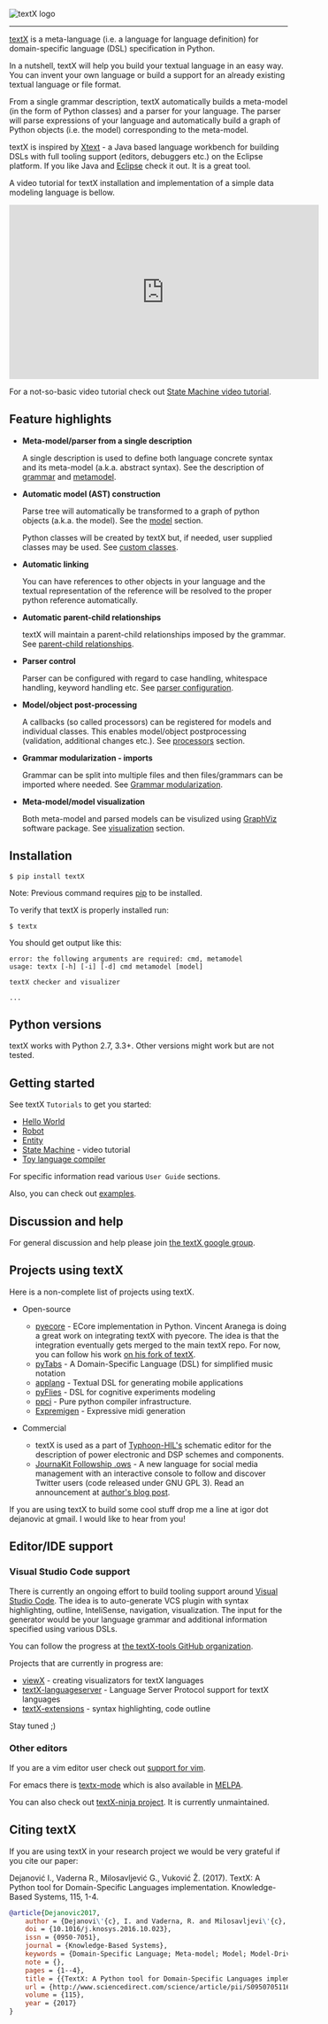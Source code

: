 ![textX logo](images/textX-logo.svg)

---

[textX](https://github.com/igordejanovic/textX) is a meta-language (i.e. a
language for language definition) for domain-specific language (DSL)
specification in Python.

In a nutshell, textX will help you build your textual language in an easy way.
You can invent your own language or build a support for an already existing
textual language or file format.

From a single grammar description, textX automatically builds a meta-model (in
the form of Python classes) and a parser for your language. The parser will
parse expressions of your language and automatically build a graph of Python
objects (i.e. the model) corresponding to the meta-model.

textX is inspired by [Xtext](http://www.eclipse.org/xtext/) - a Java based
language workbench for building DSLs with full tooling support (editors,
debuggers etc.) on the Eclipse platform.  If you like Java and
[Eclipse](http://www.eclipse.org/) check it out. It is a great tool.

A video tutorial for textX installation and implementation of a simple data
modeling language is bellow.

<iframe width="560" height="315" src="https://www.youtube.com/embed/CN2IVtInapo" frameborder="0" allowfullscreen></iframe>

For a not-so-basic video tutorial check out [State Machine video
tutorial](tutorials/state_machine.md).


## Feature highlights

* **Meta-model/parser from a single description**

    A single description is used to define both language concrete syntax and its
    meta-model (a.k.a. abstract syntax). See the description of
    [grammar](grammar.md) and [metamodel](metamodel.md).

* **Automatic model (AST) construction**

    Parse tree will automatically be transformed to a graph of python objects
    (a.k.a. the model). See the [model](model.md) section.

    Python classes will be created by textX but, if needed, user supplied
    classes may be used. See [custom classes](metamodel.md#custom-classes).

* **Automatic linking**

    You can have references to other objects in your language and the textual
    representation of the reference will be resolved to the proper python reference
    automatically.

* **Automatic parent-child relationships**

    textX will maintain a parent-child relationships imposed by the grammar.
    See [parent-child relationships](metamodel.md#parent-child-relationships).

* **Parser control**

    Parser can be configured with regard to case handling, whitespace handling,
    keyword handling etc. See [parser configuration](parser_config.md).


* **Model/object post-processing**

    A callbacks (so called processors) can be registered for models and
    individual classes.  This enables model/object postprocessing (validation,
    additional changes etc.).  See [processors](metamodel.md#processors) section.


* **Grammar modularization - imports**

    Grammar can be split into multiple files and then files/grammars can be
    imported where needed. See [Grammar
    modularization](grammar.md#grammar-modularization).


* **Meta-model/model visualization**

    Both meta-model and parsed models can be visulized using
    [GraphViz](http://graphviz.org/) software package. See
    [visualization](visualization.md) section.


## Installation

    $ pip install textX

Note: Previous command requires [pip](https://pypi.python.org/pypi/pip) to be
installed.

To verify that textX is properly installed run:

    $ textx

You should get output like this:

    error: the following arguments are required: cmd, metamodel
    usage: textx [-h] [-i] [-d] cmd metamodel [model]

    textX checker and visualizer

    ...

## Python versions

textX works with Python 2.7, 3.3+. Other versions might work but are not
tested.

## Getting started

See textX `Tutorials` to get you started:

- [Hello World](tutorials/hello_world.md)
- [Robot](tutorials/robot.md)
- [Entity](tutorials/entity.md)
- [State Machine](tutorials/state_machine.md) - video tutorial
- [Toy language compiler](tutorials/toylanguage.md)

For specific information read various `User Guide` sections.

Also, you can
check out [examples](https://github.com/igordejanovic/textX/tree/master/examples/).


## Discussion and help

For general discussion and help please
join
[the textX google group](https://groups.google.com/forum/#!forum/textx-talk).


## Projects using textX

Here is a non-complete list of projects using textX.

* Open-source

    - [pyecore](https://github.com/pyecore/pyecore) - ECore implementation in
      Python. Vincent Aranega is doing a great work on integrating textX with
      pyecore. The idea is that the integration eventually gets merged to the
      main textX repo. For now, you can follow his
      work [on his fork of textX](https://github.com/aranega/textX).
    - [pyTabs](https://github.com/E2Music/pyTabs) - A Domain-Specific Language
      (DSL) for simplified music notation
    - [applang](https://github.com/kosanmil/applang) - Textual DSL for
      generating mobile applications
    - [pyFlies](https://github.com/igordejanovic/pyFlies) - DSL for cognitive
      experiments modeling
    - [ppci](http://ppci.readthedocs.io/en/latest/index.html) - Pure python
      compiler infrastructure. 
    - [Expremigen](https://github.com/shimpe/expremigen) -  Expressive midi generation

* Commercial

    - textX is used as a part of [Typhoon-HIL's](https://www.typhoon-hil.com/?utm_campaign=1604_HIL402%20Campaign&utm_content=Igor_github&utm_source=email)
      schematic editor for the description of power electronic and DSP schemes and
      components.
    - [JournaKit Followship .ows](https://journakit.chirale.org/) - A new
      language for social media management with an interactive console to follow
      and discover Twitter users (code released under GNU GPL 3). Read an
      announcement
      at
      [author's blog post](https://chirale.org/2017/09/17/a-new-language-for-social-media-managers-on-twitter/).

If you are using textX to build some cool stuff drop me a line at igor dot
dejanovic at gmail. I would like to hear from you!

## Editor/IDE support

### Visual Studio Code support

There is currently an ongoing effort to build tooling support
around [Visual Studio Code](https://code.visualstudio.com/). The idea is to
auto-generate VCS plugin with syntax highlighting, outline, InteliSense,
navigation, visualization. The input for the generator would be your language
grammar and additional information specified using various DSLs.

You can follow the progress
at [the textX-tools GitHub organization](https://github.com/textX-tools).

Projects that are currently in progress are:

- [viewX](https://github.com/danielkupco/viewX-vscode) - creating visualizators
  for textX languages
- [textX-languageserver](https://github.com/textX-tools/textX-languageserver) -
  Language Server Protocol support for textX languages
- [textX-extensions](https://github.com/textX-tools/textX-extensions) - syntax
  highlighting, code outline

Stay tuned ;)


### Other editors

If you are a vim editor user check
out [support for vim](https://github.com/igordejanovic/textx.vim/).

For emacs there is [textx-mode](https://github.com/novakboskov/textx-mode) which
is also available in [MELPA](https://melpa.org/#/textx-mode).

You can also check
out [textX-ninja project](https://github.com/igordejanovic/textX-ninja). It is
currently unmaintained.


## Citing textX

If you are using textX in your research project we would be very grateful if you
cite our paper:

Dejanović I., Vaderna R., Milosavljević G., Vuković Ž. (2017).
TextX: A Python tool for Domain-Specific Languages implementation.
Knowledge-Based Systems, 115, 1-4.

```bibtex
@article{Dejanovic2017,
	author = {Dejanovi\'{c}, I. and Vaderna, R. and Milosavljevi\'{c}, G. and Vukovi\'{c}, \v{Z}.},
	doi = {10.1016/j.knosys.2016.10.023},
	issn = {0950-7051},
	journal = {Knowledge-Based Systems},
	keywords = {Domain-Specific Language; Meta-model; Model; Model-Driven software development; Parser; Python },
	note = {},
	pages = {1--4},
	title = {{TextX: A Python tool for Domain-Specific Languages implementation}},
	url = {http://www.sciencedirect.com/science/article/pii/S0950705116304178},
	volume = {115},
	year = {2017}
}
```




